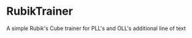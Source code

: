 RubikTrainer
============

A simple Rubik&#39;s Cube trainer for PLL's and OLL's
additional line of text
